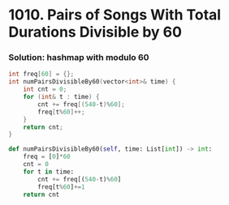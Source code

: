 # 1010. Pairs of Songs With Total Durations Divisible by 60

### Solution: hashmap with modulo 60

```c++
int freq[60] = {};
int numPairsDivisibleBy60(vector<int>& time) {
    int cnt = 0;
    for (int& t : time) {
        cnt += freq[(540-t)%60];
        freq[t%60]++;
    }
    return cnt;
}
```

```py
def numPairsDivisibleBy60(self, time: List[int]) -> int:
    freq = [0]*60
    cnt = 0
    for t in time:
        cnt += freq[(540-t)%60]
        freq[t%60]+=1
    return cnt
```